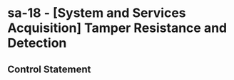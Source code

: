 # sa-18 - \[System and Services Acquisition\] Tamper Resistance and Detection

## Control Statement

